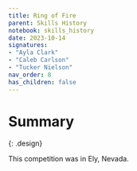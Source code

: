 ```yaml
---
title: Ring of Fire
parent: Skills History
notebook: skills_history
date: 2023-10-14
signatures:
- "Ayla Clark"
- "Caleb Carlson"
- "Tucker Nielson"
nav_order: 8
has_children: false
---
```


# Summary
{: .design}

This competition was in Ely, Nevada.


<canvas id="SkillsHistory" to_date="2023-10-14"></canvas>
